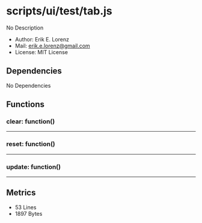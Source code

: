 # scripts/ui/test/tab.js


No Description

* Author: Erik E. Lorenz 
* Mail: <erik.e.lorenz@gmail.com>
* License: MIT License


## Dependencies

No Dependencies

## Functions

###           clear: function()

---

###           reset: function()

---

###           update: function()

---

## Metrics

* 53 Lines
* 1897 Bytes

